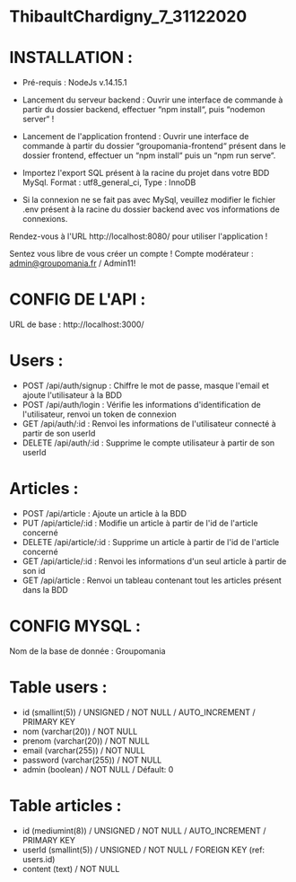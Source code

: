 # ThibaultChardigny_7_31122020

# INSTALLATION :

- Pré-requis : NodeJs v.14.15.1

- Lancement du serveur backend : Ouvrir une interface de commande à partir du dossier backend, effectuer “npm install“, puis “nodemon server“ !

- Lancement de l'application frontend : Ouvrir une interface de commande à partir du dossier “groupomania-frontend“ présent dans le dossier frontend,
effectuer un “npm install“ puis un “npm run serve“. 

- Importez l'export SQL présent à la racine du projet dans votre BDD MySql. Format : utf8_general_ci, Type : InnoDB
- Si la connexion ne se fait pas avec MySql, veuillez modifier le fichier .env présent à la racine du dossier backend avec vos informations de connexions.

Rendez-vous à l'URL http://localhost:8080/ pour utiliser l'application !

Sentez vous libre de vous créer un compte !
Compte modérateur : admin@groupomania.fr / Admin11!

# CONFIG DE L'API :

URL de base : http://localhost:3000/

# Users :

- POST   /api/auth/signup : Chiffre le mot de passe, masque l'email et ajoute l'utilisateur à la BDD
- POST   /api/auth/login  : Vérifie les informations d'identification de l'utilisateur, renvoi un token de connexion
- GET    /api/auth/:id    : Renvoi les informations de l'utilisateur connecté à partir de son userId
- DELETE /api/auth/:id    : Supprime le compte utilisateur à partir de son userId

# Articles :

- POST   /api/article     : Ajoute un article à la BDD
- PUT    /api/article/:id : Modifie un article à partir de l'id de l'article concerné
- DELETE /api/article/:id : Supprime un article à partir de l'id de l'article concerné
- GET    /api/article/:id : Renvoi les informations d'un seul article à partir de son id
- GET    /api/article     : Renvoi un tableau contenant tout les articles présent dans la BDD

# CONFIG MYSQL :

Nom de la base de donnée : Groupomania

# Table users :

- id (smallint(5)) / UNSIGNED / NOT NULL / AUTO_INCREMENT / PRIMARY KEY
- nom (varchar(20)) / NOT NULL
- prenom (varchar(20)) / NOT NULL
- email (varchar(255)) / NOT NULL
- password (varchar(255)) / NOT NULL
- admin (boolean) / NOT NULL / Défault: 0

# Table articles :

- id (mediumint(8)) / UNSIGNED / NOT NULL / AUTO_INCREMENT / PRIMARY KEY
- userId (smallint(5)) / UNSIGNED / NOT NULL / FOREIGN KEY (ref: users.id)
- content (text) / NOT NULL 



